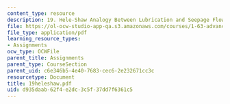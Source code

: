 ```yaml
---
content_type: resource
description: 19. Hele-Shaw Analogy Between Lubrication and Seepage Flows
file: https://ol-ocw-studio-app-qa.s3.amazonaws.com/courses/1-63-advanced-fluid-dynamics-of-the-environment-fall-2002/d935daab62f4e2dc3c5f37dd7f6361c5_19heleshaw.pdf
file_type: application/pdf
learning_resource_types:
- Assignments
ocw_type: OCWFile
parent_title: Assignments
parent_type: CourseSection
parent_uid: c6e346b5-4e40-7683-cec6-2e232671cc3c
resourcetype: Document
title: 19heleshaw.pdf
uid: d935daab-62f4-e2dc-3c5f-37dd7f6361c5
---
```

